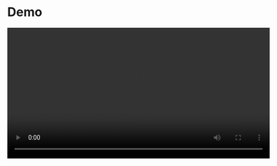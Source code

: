 # Demo

<video width="600" controls autoplay>
  <source src="./krypto_demo.mp4" type="video/mp4">
</video>
